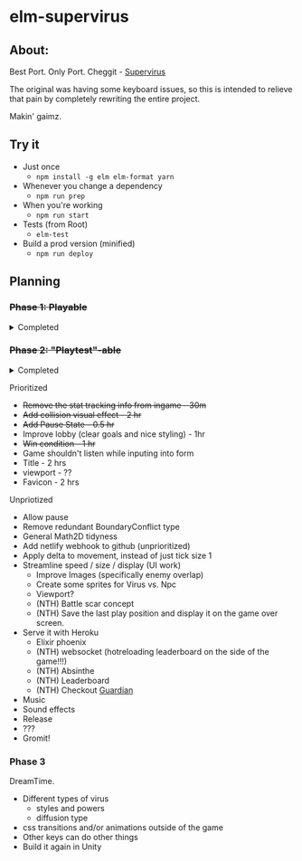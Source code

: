 # elm-supervirus

## About:

Best Port. Only Port.
Cheggit - [Supervirus](http://samgqroberts.com/sylverstudios/games/supervirus/)


The original was having some keyboard issues, so this is intended to relieve that pain by completely rewriting the entire project.

Makin' gaimz.

## Try it

* Just once
  * `npm install -g elm elm-format yarn`
* Whenever you change a dependency
  * `npm run prep`
* When you're working
  * `npm run start`
* Tests (from Root)
  * `elm-test`
* Build a prod version (minified)
  * `npm run deploy`



## Planning

### ~~Phase 1: Playable~~

  <details>
  <summary>Completed</summary>

  * ~~Replace favicon & only page~~
  * ~~Collision detection~~
  * ~~Boundaries~~
  * ~~Scoring~~
  * ~~Smooth borders~~
  * ~~Enemy Movement~~
    * ~~Enemy wall bounce~~
    * ~~random in play~~
    * ~~Enemy random velocity on spawn~~
    * ~~Fuzzy test for enemy movement (within boundary, velocity stays at same abs val)~~
  * ~~Automated Enemy Spawning~~
  * ~~Apply velocity and acceleration to user~~
  * ~~Move the clock into the game.~~
    * ~~If we are in the start state or gameOver state, the clock isn't running~~
    * ~~Subscriptions only apply during Playing state~~
  * ~~Implement Slide with running velocity (tangent projection)~~
  * ~~Improve pacing (user is WAY TOO FAST)~~
  * ~~Deploy with netlify!~~
  * ~~Play tests (private beta (add email address) Sam, RJ, Pete, Dave)~~

  </details>


### ~~Phase 2: "Playtest"-able~~

  <details>
  <summary>Completed</summary>

  * ~~Restart keybind - 1 hr~~
  * ~~Scoring (combo tracking) - 6hrs~~
    * ~~Score tracking from eating~~
    * ~~Metabolism (combo)~~
    * ~~Metabolism indicator (visual, not just words)~~
    * ~~Apply metabolism to acceleration~~
  * ~~Add google analytics - 1 hr~~
  * ~~Scenes~~
    * ~~Lobby (controls & scoring) - 2hrs~~
    * ~~GameOver (stats n' restart) - 1 hr~~
  * Layout
    * ~~AgStudios logo - 1 hr~~
    * ~~Github Link - 1 hr~~
  * ~~Dish sizing~~
    * ~~Larger - 1hr~~
  * ~~Feedback on form submit - 1hr~~

  </details>

Prioritized
* ~~Remove the stat tracking info from ingame - 30m~~
* ~~Add collision visual effect - 2 hr~~
* ~~Add Pause State - 0.5 hr~~
* Improve lobby (clear goals and nice styling) - 1hr
* ~~Win condition - 1 hr~~
* Game shouldn't listen while inputing into form
* Title - 2 hrs
* viewport - ??
* Favicon - 2 hrs


 Unpriotized
 * Allow pause
 * Remove redundant BoundaryConflict type
 * General Math2D tidyness
 * Add netlify webhook to github (unprioritized)
 * Apply delta to movement, instead of just tick size 1
 * Streamline speed / size / display (UI work)
   * Improve Images (specifically enemy overlap)
   * Create some sprites for Virus vs. Npc
   * Viewport?
   * (NTH) Battle scar concept
   * (NTH) Save the last play position and display it on the game over screen.
 * Serve it with Heroku
   * Elixir phoenix
   * (NTH) websocket (hotreloading leaderboard on the side of the game!!!)
   * (NTH) Absinthe
   * (NTH) Leaderboard
   * (NTH) Checkout [Guardian](https://github.com/ueberauth/guardian)
 * Music
 * Sound effects
 * Release
 * ???
 * Gromit!


### Phase 3
DreamTime.

* Different types of virus
  * styles and powers
  * diffusion type
* css transitions and/or animations outside of the game
* Other keys can do other things
* Build it again in Unity
